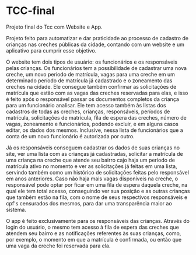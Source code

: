 # TCC-final
Projeto final do Tcc com Website e App.

Projeto feito para automatizar e dar praticidade ao processo de cadastro de crianças nas creches públicas da cidade, contando com um website e um aplicativo para cumprir esse objetivo.



O website tem dois tipos de usuário: os funcionários e os responsáveis pelas crianças.
Os funcionários tem a possibilidade de cadastrar uma nova creche, um novo período de matrícula, vagas para uma creche em um determinado período de matrícula já cadastrado e o zoneamento das creches na cidade. Ele consegue também confirmar as solicitações de matrícula que estão com as vagas das creches reservadas para elas, e isso é feito após o responsável passar os documentos completos da criança para um funcionário analisar. Ele tem acesso também às listas dos cadastros de todas as creches, crianças, responsáveis, períodos de matrícula, solicitações de matrícula, fila de espera das creches, número de vagas, zoneamento e funcionários, podendo excluir, e em alguns casos editar, os dados dos mesmos. Inclusive, nessa lista de funcionários que a conta de um novo funcionário é autorizada por outro.

Já os responsáveis conseguem cadastrar os dados de suas crianças no site, ver uma lista com as crianças já cadastradas, solicitar a matrícula de uma criança na creche que atende seu bairro cajo haja um período de matrícula ativo no momento e ver as solicitações já feitas em uma lista, servindo também como um histórico de solicitações feitas pelo responsável em anos anteriores. Caso não haja mais vagas disponíveis na creche, o responsável pode optar por ficar em uma fila de espera daquela creche, na qual ele tem  total acesso, conseguindo ver sua posição e as outras crianças que também estão na fila, com o nome de seus respectivos responsáveis e cpf's censurados dos mesmos, para dar uma transparência maior ao sistema.



O app é feito exclusivamente para os responsáveis das crianças. Através do login do usuário, o mesmo tem acesso à fila de espera das creches que atendem seu bairro e as notificações referentes às suas crianças, como, por exemplo, o momento em que a matrícula é confirmada, ou então que uma vaga da creche foi reservada para ela.
